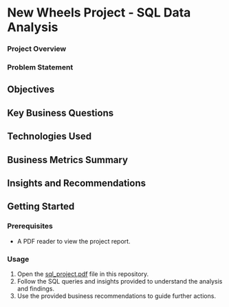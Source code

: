 # New Wheels Project - SQL Data Analysis

### Project Overview

### Problem Statement

## Objectives

## Key Business Questions

## Technologies Used

## Business Metrics Summary

## Insights and Recommendations

## Getting Started

### Prerequisites
- A PDF reader to view the project report.

### Usage
1. Open the [sql_project.pdf](./sql_project.pdf) file in this repository.
2. Follow the SQL queries and insights provided to understand the analysis and findings.
3. Use the provided business recommendations to guide further actions.
